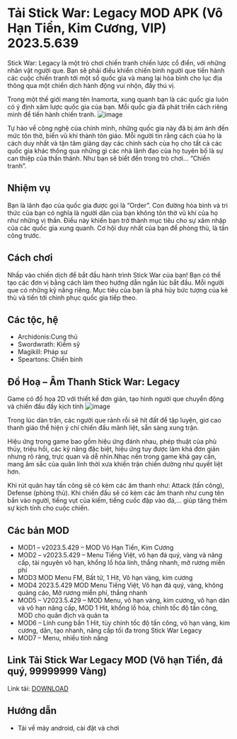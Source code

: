 # Tải Stick War: Legacy MOD APK (Vô Hạn Tiền, Kim Cương, VIP) 2023.5.639
Stick War: Legacy là một trò chơi chiến tranh chiến lược cổ điển, với những nhân vật người que. Bạn sẽ phải điều khiển chiến binh người que tiến hành các cuộc chiến tranh tới một số quốc gia và mang lại hòa bình cho lục địa thông qua một chiến dịch hành động vui nhộn, đầy thú vị.

Trong một thế giới mang tên Inamorta, xung quanh bạn là các quốc gia luôn có ý định xâm lược quốc gia của bạn. Mỗi quốc gia đã phát triển cách riêng mình để tiến hành chiến tranh.
![image](https://github.com/user-attachments/assets/96dba71f-dd2f-4964-ae93-b95b9743993c)

Tự hào về công nghệ của chính mình, những quốc gia này đã bị ám ảnh đến mức tôn thờ, biến vũ khí thành tôn giáo. Mỗi người tin rằng cách của họ là cách duy nhất và tận tâm giảng dạy các chính sách của họ cho tất cả các quốc gia khác thông qua những gì các nhà lãnh đạo của họ tuyên bố là sự can thiệp của thần thánh. Như bạn sẽ biết đến trong trò chơi… “Chiến tranh”.

## Nhiệm vụ
Bạn là lãnh đạo của quốc gia được gọi là “Order”. Con đường hòa bình và tri thức của bạn có nghĩa là người dân của bạn không tôn thờ vũ khí của họ như những vị thần. Điều này khiến bạn trở thành mục tiêu cho sự xâm nhập của các quốc gia xung quanh. Cơ hội duy nhất của bạn để phòng thủ, là tấn công trước.


## Cách chơi
Nhấp vào chiến dịch để bắt đầu hành trình Stick War của bạn! Bạn có thể tạo các đơn vị bằng cách làm theo hướng dẫn ngắn lúc bắt đầu. Mỗi người que có những kỹ năng riêng. Mục tiêu của bạn là phá hủy bức tượng của kẻ thù và tiến tới chinh phục quốc gia tiếp theo.

## Các tộc, hệ
- Archidonis:Cung thủ
- Swordwrath: Kiếm sỹ
- Magikill: Pháp sư
- Speartons: Chiến binh
## Đồ Hoạ – Âm Thanh Stick War: Legacy 
Game có đồ họa 2D với thiết kế đơn giản, tạo hình người que chuyển động và chiến đấu đầy kịch tính
![image](https://github.com/user-attachments/assets/82abc0f8-0c2e-4cc5-ac02-c84297cb8e9e)

Trong lúc dàn trận, các người que rảnh rỗi sẽ hít đất để tập luyện, giơ cao thanh giáo thể hiện ý chí chiến đấu mãnh liệt, sẵn sàng xung trận.

Hiệu ứng trong game bao gồm hiệu ứng đánh nhau, phép thuật của phù thủy, triệu hồi, các kỹ năng đặc biệt, hiệu ứng tuy được làm khá đơn giản nhưng rõ ràng, trực quan và dễ nhìn.Nhạc nền trong game khá gay cấn, mang âm sắc của quân lính thời xưa khiến trận chiến dường như quyết liệt hơn.

Khi rút quân hay tấn công sẽ có kèm các âm thanh như: Attack (tấn công), Defense (phòng thủ). Khi chiến đấu sẽ có kèm các âm thanh như cung tên bắn vào người, tiếng vụt của kiếm, tiếng cuốc đập vào đá,… giúp tăng thêm sự kịch tính cho cuộc chiến.

## Các bản MOD
- MOD1 – v2023.5.429 – MOD Vô Hạn Tiền, Kim Cương
- MOD2 – v2023.5.429 – Menu Tiếng Việt, vô hạn đá quý, vàng và nâng cấp, tài nguyên vô hạn, khổng lồ hóa lính, thắng nhanh, mở rương miễn phí
- MOD3 MOD Menu FM, Bất tử, 1 Hit, Vô hạn vàng, kim cương
- MOD4 2023.5.429 MOD Menu Tiếng Việt, Vô hạn đá quý, vàng, không quảng cáo, Mở rương miễn phí, thắng nhanh
- MOD5 – V2023.5.429 – MOD Menu, vô hạn vàng, kim cương, vô hạn dân và vô hạn nâng cấp, MOD 1 Hit, khổng lồ hóa, chỉnh tốc độ tấn công, MOD cho quân địch và quân ta
- MOD6 – Lính cung bắn 1 Hit, tùy chỉnh tốc độ tấn công, vô hạn vàng, kim cương, dân, tạo nhanh, nâng cấp tối đa trong Stick War Legacy
- MOD7 – Menu, nhiều tính năng
## Link Tải Stick War Legacy MOD (Vô hạn Tiền, đá quý, 99999999 Vàng)
Link tải: [DOWNLOAD](https://phanmemnet.com/tai-stick-war-legacy-mod-apk-vo-han-tien-kim-cuong-vip-2023-5-429/)

## Hướng dẫn
- Tải về máy android, cài đặt và chơi
